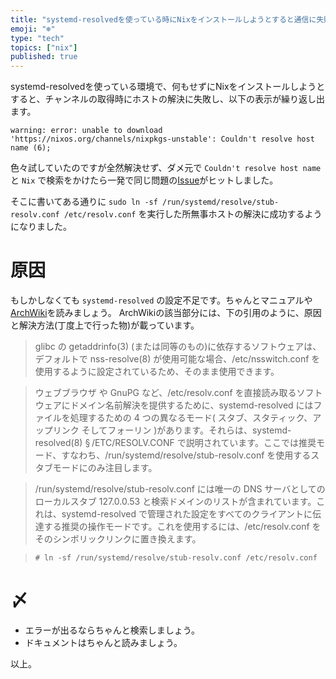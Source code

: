 ```yaml
---
title: "systemd-resolvedを使っている時にNixをインストールしようとすると通信に失敗する際の解決法"
emoji: "❄"
type: "tech"
topics: ["nix"]
published: true
---
```


systemd-resolvedを使っている環境で、何もせずにNixをインストールしようとすると、チャンネルの取得時にホストの解決に失敗し、以下の表示が繰り返し出ます。

```
warning: error: unable to download 'https://nixos.org/channels/nixpkgs-unstable': Couldn't resolve host name (6);
```

色々試していたのですが全然解決せず、ダメ元で `Couldn't resolve host name` と `Nix` で検索をかけたら一発で同じ問題の[Issue](https://github.com/NixOS/nix/issues/6770)がヒットしました。

そこに書いてある通りに `sudo ln -sf /run/systemd/resolve/stub-resolv.conf /etc/resolv.conf` を実行した所無事ホストの解決に成功するようになりました。

# 原因

もしかしなくても `systemd-resolved` の設定不足です。ちゃんとマニュアルや[ArchWiki](https://wiki.archlinux.jp/index.php/Systemd-resolved#DNS)を読みましょう。
ArchWikiの該当部分には、下の引用のように、原因と解決方法(丁度上で行った物)が載っています。

> glibc の getaddrinfo(3) (または同等のもの)に依存するソフトウェアは、デフォルトで nss-resolve(8) が使用可能な場合、/etc/nsswitch.conf を使用するように設定されているため、そのまま使用できます。

> ウェブブラウザ や GnuPG など、/etc/resolv.conf を直接読み取るソフトウェアにドメイン名前解決を提供するために、systemd-resolved にはファイルを処理するための 4 つの異なるモード( スタブ、スタティック、アップリンク そしてフォーリン )があります。それらは、systemd-resolved(8) § /ETC/RESOLV.CONF で説明されています。ここでは推奨モード、すなわち、/run/systemd/resolve/stub-resolv.conf を使用するスタブモードにのみ注目します。

> /run/systemd/resolve/stub-resolv.conf には唯一の DNS サーバとしてのローカルスタブ 127.0.0.53 と検索ドメインのリストが含まれています。これは、systemd-resolved で管理された設定をすべてのクライアントに伝達する推奨の操作モードです。これを使用するには、/etc/resolv.conf をそのシンボリックリンクに置き換えます。 

> `# ln -sf /run/systemd/resolve/stub-resolv.conf /etc/resolv.conf`

# 〆
- エラーが出るならちゃんと検索しましょう。
- ドキュメントはちゃんと読みましょう。

以上。
